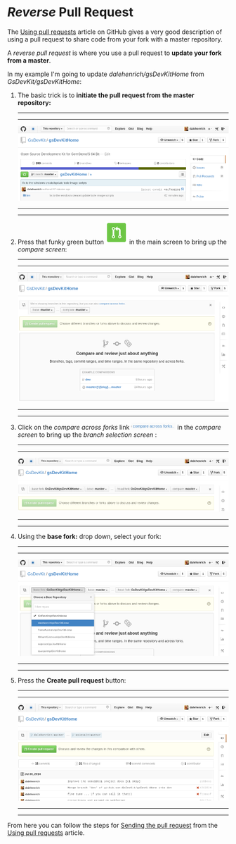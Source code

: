 # *Reverse* Pull Request
The [Using pull requests][1] article on GitHub gives a very good description of using a pull request to share code from your fork with a master repository.

A *reverse pull request* is where you use a pull request to **update your fork from a master**.

In my example I'm going to update *dalehenrich/gsDevKitHome* from *GsDevKit/gsDevKitHome*:

1. The basic trick is to **initiate the pull request from the master repository:**

   ---
   ---
   
      ![step 1][2]
   
   ---
   ---

2. Press that funky green button ![step 1.5][8] in the main screen to bring up the *compare screen*:

   ---
   ---
   
      ![step 2][3]
   
   --- 
   ---

3. Click on the *compare across forks* link ![step 2.5][9] in the *compare screen* to bring up the *branch selection screen* :

   ---
   ---
   ![step 3][4]
   
   ---
   ---

4. Using the **base fork:** drop down, select your fork:

   ---
   ---
   
   ![step 4][5]
   
   ---
   ---

5. Press the **Create pull request** button:

   ---
   ---
   
   ![step 5][6]
   
   ---
   ---

From here you can follow the steps for [Sending the pull request][7] from the [Using pull requests][1] article.

[1]: https://help.github.com/articles/using-pull-requests
[2]: images/reversePR_01.png
[3]: images/reversePR_02.png
[4]: images/reversePR_03.png
[5]: images/reversePR_04.png
[6]: images/reversePR_05.png
[7]: https://help.github.com/articles/using-pull-requests#sending-the-pull-request
[8]: images/greenPRButton.png
[9]: images/compareAcrossForks.png
